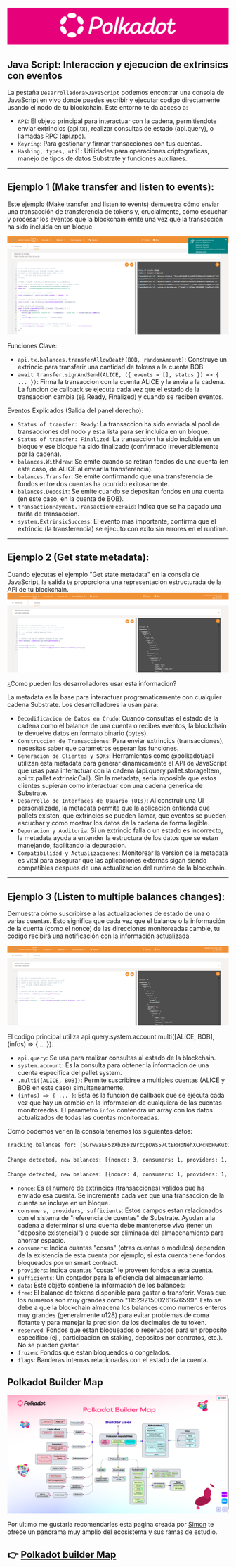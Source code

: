 ![Logo de Polkadot](/img/polkadotLogo.png "Logo de Polkadot")

## Java Script: Interaccion y ejecucion de extrinsics con eventos

La pestaña `Desarrolladora>JavaScript` podemos encontrar una consola de JavaScript en vivo donde puedes escribir y ejecutar codigo directamente usando el nodo de tu blockchain.
Este entorno te da acceso a:

* `API`: El objeto principal para interactuar con la cadena, permitiendote enviar extrincics (api.tx), realizar consultas de estado (api.query), o llamadas RPC (api.rpc).
* `Keyring`: Para gestionar y firmar transacciones con tus cuentas.
* `Hashing, types, util`: Utilidades para operaciones criptograficas, manejo de tipos de datos Substrate y funciones auxiliares.
---
## Ejemplo 1 (Make transfer and listen to events):
Este ejemplo (Make transfer and listen to events) demuestra cómo enviar una transacción de transferencia de tokens y, crucialmente, cómo escuchar y procesar los eventos que la blockchain emite una vez que la transacción ha sido incluida en un bloque

![IPFS](/img/extraTransfer.png)

Funciones Clave:
- `api.tx.balances.transferAllowDeath(BOB, randomAmount)`: Construye un extrincic para transferir una cantidad de tokens a la cuenta BOB.
- `await transfer.signAndSend(ALICE, ({ events = [], status }) => { ... })`: Firma la transaccion con la cuenta ALICE y la envia a la cadena. La funcion de callback se ejecuta cada vez que el estado de la transaccion cambia (ej. Ready, Finalized) y cuando se reciben eventos.

Eventos Explicados (Salida del panel derecho):

- `Status of transfer: Ready`: La transaccion ha sido enviada al pool de transacciones del nodo y esta lista para ser incluida en un bloque.
- `Status of transfer: Finalized`: La transaccion ha sido incluida en un bloque y ese bloque ha sido finalizado (confirmado irreversiblemente por la cadena).
- `balances.Withdraw`: Se emite cuando se retiran fondos de una cuenta (en este caso, de ALICE al enviar la transferencia).
- `balances.Transfer`: Se emite confirmando que una transferencia de fondos entre dos cuentas ha ocurrido exitosamente.
- `balances.Deposit`: Se emite cuando se depositan fondos en una cuenta (en este caso, en la cuenta de BOB).
- `transactionPayment.TransactionFeePaid`: Indica que se ha pagado una tarifa de transaccion.
- `system.ExtrinsicSuccess`: El evento mas importante, confirma que el extrincic (la transferencia) se ejecuto con exito sin errores en el runtime.

---
## Ejemplo 2 (Get state metadata):
Cuando ejecutas el ejemplo "Get state metadata" en la consola de JavaScript, la salida te proporciona una representación estructurada de la API de tu blockchain.
![IPFS](/img/extraMetadata.png)


¿Como pueden los desarrolladores usar esta informacion?

La metadata es la base para interactuar programaticamente con cualquier cadena Substrate. Los desarrolladores la usan para:

- `Decodificacion de Datos en Crudo`: Cuando consultas el estado de la cadena como el balance de una cuenta o recibes eventos, la blockchain te devuelve datos en formato binario (bytes).
- `Construccion de Transacciones`: Para enviar extrincics (transacciones), necesitas saber que parametros esperan las funciones.
- `Generacion de Clientes y SDKs`: Herramientas como @polkadot/api utilizan esta metadata para generar dinamicamente el API de JavaScript que usas para interactuar con la cadena (api.query.pallet.storageItem, api.tx.pallet.extrinsicCall). Sin la metadata, seria imposible que estos clientes supieran como interactuar con una cadena generica de Substrate.
- `Desarrollo de Interfaces de Usuario (UIs)`: Al construir una UI personalizada, la metadata permite que la aplicacion entienda que pallets existen, que extrincics se pueden llamar, que eventos se pueden escuchar y como mostrar los datos de la cadena de forma legible.
- `Depuracion y Auditoria`: Si un extrincic falla o un estado es incorrecto, la metadata ayuda a entender la estructura de los datos que se estan manejando, facilitando la depuracion.
- `Compatibilidad y Actualizaciones`: Monitorear la version de la metadata es vital para asegurar que las aplicaciones externas sigan siendo compatibles despues de una actualizacion del runtime de la blockchain.

---
## Ejemplo 3 (Listen to multiple balances changes):

Demuestra cómo suscribirse a las actualizaciones de estado de una o varias cuentas. Esto significa que cada vez que el balance o la información de la cuenta (como el nonce) de las direcciones monitoreadas cambie, tu código recibirá una notificación con la información actualizada.

![IPFS](/img/extraMetadata.png)

El codigo principal utiliza api.query.system.account.multi([ALICE, BOB], (infos) => { ... }).

- `api.query`: Se usa para realizar consultas al estado de la blockchain.
- `system.account`: Es la consulta para obtener la informacion de una cuenta especifica del pallet system.
- `.multi([ALICE, BOB])`: Permite suscribirse a multiples cuentas (ALICE y BOB en este caso) simultaneamente.
- `(infos) => { ... }`: Esta es la funcion de callback que se ejecuta cada vez que hay un cambio en la informacion de cualquiera de las cuentas monitoreadas. El parametro `infos` contendra un array con los datos actualizados de todas las cuentas monitoreadas.

Como podemos ver en la consola tenemos los siguientes datos:

```bash
Tracking balances for: [5GrwvaEF5zXb26Fz9rcQpDWS57CtERHpNehXCPcNoHGKutQY, 5FHneW46xGXgs5mUiveU4sbTyGBzmstUspZC92UhjJM694ty]

Change detected, new balances: [{nonce: 3, consumers: 1, providers: 1, sufficients: 0, data: {free: 1152921500261676599, reserved: 0, frozen: 0, flags: 170141183460469231731687303715884105728}}, {nonce: 0, consumers: 1, providers: 1, sufficients: 0, data: {free: 1152921504606973915, reserved: 0, frozen: 0, flags: 170141183460469231731687303715884105728}}]

Change detected, new balances: [{nonce: 4, consumers: 1, providers: 1, sufficients: 0, data: {free: 1152911498776774322, reserved: 0, frozen: 0, flags: 170141183460469231731687303715884105728}}, {nonce: 0, consumers: 1, providers: 1, sufficients: 0, data: {free: 1152921504606973915, reserved: 0, frozen: 0, flags: 170141183460469231731687303715884105728}}]
``` 
- `nonce`: Es el numero de extrincics (transacciones) validos que ha enviado esa cuenta. Se incrementa cada vez que una transaccion de la cuenta se incluye en un bloque.
- `consumers, providers, sufficients`: Estos campos estan relacionados con el sistema de "referencia de cuentas" de Substrate. Ayudan a la cadena a determinar si una cuenta debe mantenerse viva (tener un "deposito existencial") o puede ser eliminada del almacenamiento para ahorrar espacio.
- `consumers`: Indica cuantas "cosas" (otras cuentas o modulos) dependen de la existencia de esta cuenta por ejemplo; si esta cuenta tiene fondos bloqueados por un smart contract.
- `providers`: Indica cuantas "cosas" le proveen fondos a esta cuenta.
- `sufficients`: Un contador para la eficiencia del almacenamiento.
- `data`: Este objeto contiene la informacion de los balances:
- `free`: El balance de tokens disponible para gastar o transferir. Veras que los numeros son muy grandes como "1152921500261676599". Esto se debe a que la blockchain almacena los balances como numeros enteros muy grandes (generalmente u128) para evitar problemas de coma flotante y para manejar la precision de los decimales de tu token.
- `reserved`: Fondos que estan bloqueados o reservados para un proposito especifico (ej., participacion en staking, depositos por contratos, etc.). No se pueden gastar.
- `frozen`: Fondos que estan bloqueados o congelados.
- `flags`: Banderas internas relacionadas con el estado de la cuenta.


## Polkadot Builder Map

![IPFS](/img/builderMap.png)

Por ultimo me gustaria recomendarles esta pagina creada por [Simon](https://x.com/simonxpe) te ofrece un panorama muy amplio del ecosistema y sus ramas de estudio.

👉 [Polkadot builder Map](https://themvp07.github.io/PolkadotBuilderMap/)
---
